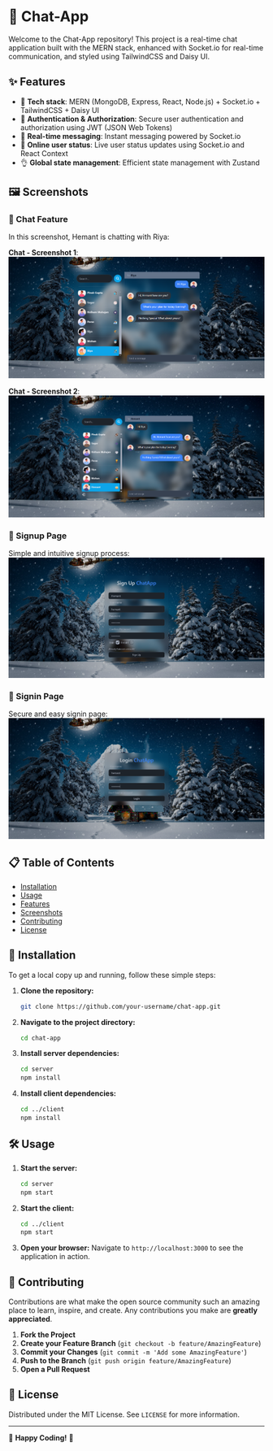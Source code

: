 # 📱 Chat-App

Welcome to the Chat-App repository! This project is a real-time chat application built with the MERN stack, enhanced with Socket.io for real-time communication, and styled using TailwindCSS and Daisy UI.

## ✨ Features

- 🌟 **Tech stack**: MERN (MongoDB, Express, React, Node.js) + Socket.io + TailwindCSS + Daisy UI
- 🎃 **Authentication & Authorization**: Secure user authentication and authorization using JWT (JSON Web Tokens)
- 👾 **Real-time messaging**: Instant messaging powered by Socket.io
- 🚀 **Online user status**: Live user status updates using Socket.io and React Context
- 👌 **Global state management**: Efficient state management with Zustand

## 🖼️ Screenshots

### 💬 Chat Feature
In this screenshot, Hemant is chatting with Riya:

**Chat - Screenshot 1**:
![Chat - 1](assets/chat1.png)

**Chat - Screenshot 2**:
![Chat - 2](assets/chat2.png)

### 📝 Signup Page
Simple and intuitive signup process:
![Signup](assets/signup.png)

### 🔑 Signin Page
Secure and easy signin page:
![Signin](assets/signin.png)

## 📋 Table of Contents

- [Installation](#installation)
- [Usage](#usage)
- [Features](#features)
- [Screenshots](#screenshots)
- [Contributing](#contributing)
- [License](#license)

## 🚀 Installation

To get a local copy up and running, follow these simple steps:

1. **Clone the repository:**
    ```sh
    git clone https://github.com/your-username/chat-app.git
    ```

2. **Navigate to the project directory:**
    ```sh
    cd chat-app
    ```

3. **Install server dependencies:**
    ```sh
    cd server
    npm install
    ```

4. **Install client dependencies:**
    ```sh
    cd ../client
    npm install
    ```

## 🛠 Usage

1. **Start the server:**
    ```sh
    cd server
    npm start
    ```

2. **Start the client:**
    ```sh
    cd ../client
    npm start
    ```

3. **Open your browser:**
    Navigate to `http://localhost:3000` to see the application in action.


## 🤝 Contributing

Contributions are what make the open source community such an amazing place to learn, inspire, and create. Any contributions you make are **greatly appreciated**.

1. **Fork the Project**
2. **Create your Feature Branch** (`git checkout -b feature/AmazingFeature`)
3. **Commit your Changes** (`git commit -m 'Add some AmazingFeature'`)
4. **Push to the Branch** (`git push origin feature/AmazingFeature`)
5. **Open a Pull Request**

## 📄 License

Distributed under the MIT License. See `LICENSE` for more information.

---

🌟 **Happy Coding!** 🌟
